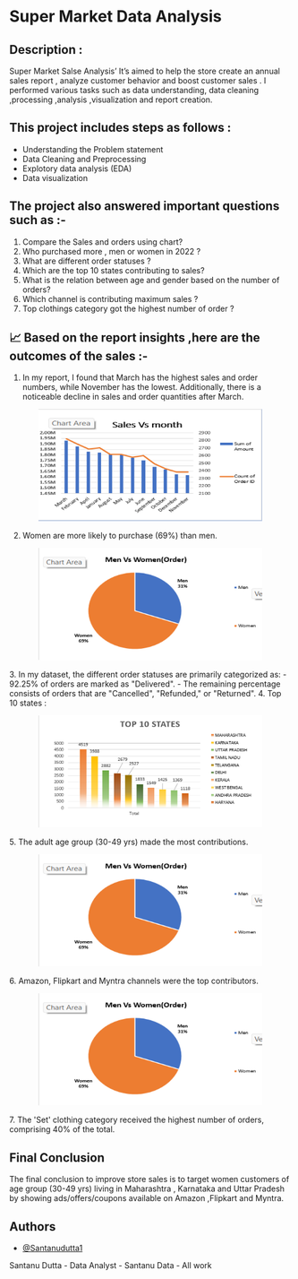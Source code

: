 # Super Market Data Analysis 

Description :
-

Super Market Salse Analysis’ It’s aimed to help the store create an annual sales report , analyze customer behavior and boost customer sales . I performed various tasks such as data understanding, data cleaning ,processing ,analysis ,visualization and report creation. 

This project includes steps as follows :
-
- Understanding the Problem statement
- Data Cleaning and Preprocessing
- Explotory data analysis (EDA)
- Data visualization 

The project also answered important questions such as :-
 -
1. Compare the Sales and orders using chart?
2. Who purchased more , men or women in 2022 ?
3. What are different order statuses ?
4. Which are the top 10 states contributing to sales?
5.  What is the relation between age and gender based on the number of orders?
6. Which channel is contributing maximum sales ? 
7. Top clothings category got the highest number of order ?

📈 Based on the report insights ,here are the outcomes of the sales :- 
 -
1. In my report, I found that March has the highest sales and order numbers, while November has the lowest. Additionally, there is a noticeable decline in sales and order quantities after March.
 <p align="center">
  <img width="400" height="200" src="Super market Charts/Sales vs month.png">
</p>

2. Women are more likely to purchase (69%) than men.
  <p align="center">
  <img width="400" height="200" src="Super market Charts/Men vs Women.png ">
</p>
3. In my dataset, the different order statuses are primarily categorized as:
- 92.25% of orders are marked as "Delivered".
- The remaining percentage consists of orders that are "Cancelled", "Refunded," or "Returned".
4. Top 10 states :
 <p align="center">
  <img width="400" height="200" src="Super market Charts/Top 10 states.png ">
</p>
5.  The adult age group (30-49 yrs) made the most contributions.
 <p align="center">
  <img width="400" height="200" src="Super market Charts/Men vs Women.png ">
</p>
6. Amazon, Flipkart and Myntra channels were the top contributors.
 <p align="center">
  <img width="400" height="200" src="Super market Charts/Men vs Women.png ">
</p>
7. The 'Set' clothing category received the highest number of orders, comprising 40% of the total.

Final Conclusion
-
 The final conclusion to improve store sales is to target women customers of age group (30-49 yrs) living in Maharashtra , Karnataka and Uttar Pradesh by showing ads/offers/coupons available on Amazon ,Flipkart and Myntra.











## Authors

- [@Santanudutta1](https://github.com/SantanuDutta1)

Santanu Dutta - Data Analyst - Santanu Data - All work
